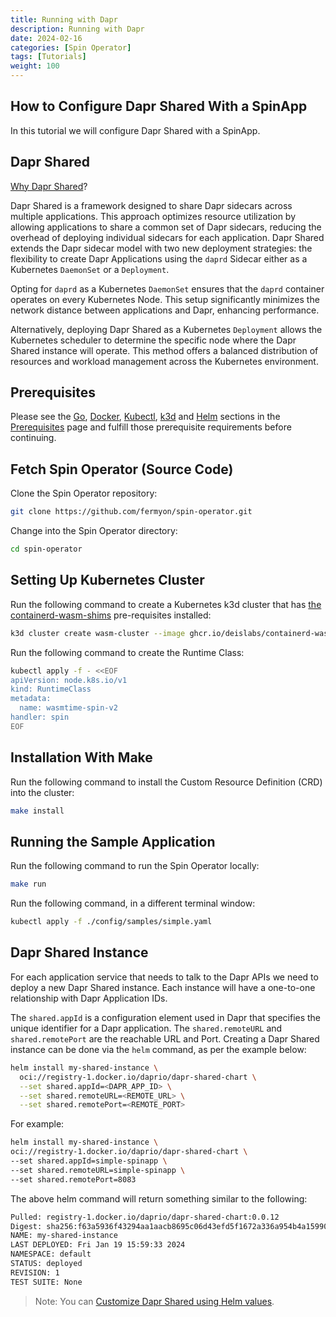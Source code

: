 ```yaml
---
title: Running with Dapr
description: Running with Dapr
date: 2024-02-16
categories: [Spin Operator]
tags: [Tutorials]
weight: 100
---
```


## How to Configure Dapr Shared With a SpinApp

In this tutorial we will configure Dapr Shared with a SpinApp.

## Dapr Shared

[Why Dapr Shared](https://github.com/dapr-sandbox/dapr-shared?tab=readme-ov-file#why-dapr-shared)?

Dapr Shared is a framework designed to share Dapr sidecars across multiple applications. This approach optimizes resource utilization by allowing applications to share a common set of Dapr sidecars, reducing the overhead of deploying individual sidecars for each application. Dapr Shared extends the Dapr sidecar model with two new deployment strategies: the flexibility to create Dapr Applications using the `daprd` Sidecar either as a Kubernetes `DaemonSet` or a `Deployment`.

Opting for `daprd` as a Kubernetes `DaemonSet` ensures that the `daprd` container operates on every Kubernetes Node. This setup significantly minimizes the network distance between applications and Dapr, enhancing performance. 

Alternatively, deploying Dapr Shared as a Kubernetes `Deployment` allows the Kubernetes scheduler to determine the specific node where the Dapr Shared instance will operate. This method offers a balanced distribution of resources and workload management across the Kubernetes environment.

## Prerequisites

Please see the [Go](./prerequisites.md#go), [Docker](./prerequisites.md#docker), [Kubectl](./prerequisites.md#kubectl), [k3d](./prerequisites.md#k3d) and [Helm](./prerequisites.md#helm) sections in the [Prerequisites](./prerequisites.md) page and fulfill those prerequisite requirements before continuing.

## Fetch Spin Operator (Source Code)

Clone the Spin Operator repository:

```bash
git clone https://github.com/fermyon/spin-operator.git
```

Change into the Spin Operator directory:

```bash
cd spin-operator
```

## Setting Up Kubernetes Cluster

Run the following command to create a Kubernetes k3d cluster that has [the containerd-wasm-shims](https://github.com/deislabs/containerd-wasm-shims) pre-requisites installed:

```bash
k3d cluster create wasm-cluster --image ghcr.io/deislabs/containerd-wasm-shims/examples/k3d:v0.10.0 -p "8081:80@loadbalancer" --agents 2
```

Run the following command to create the Runtime Class:

```bash
kubectl apply -f - <<EOF
apiVersion: node.k8s.io/v1
kind: RuntimeClass
metadata:
  name: wasmtime-spin-v2
handler: spin
EOF
```

## Installation With Make

Run the following command to install the Custom Resource Definition (CRD) into the cluster:

```bash
make install
```

## Running the Sample Application

Run the following command to run the Spin Operator locally:

```bash
make run
``` 

Run the following command, in a different terminal window:

```bash
kubectl apply -f ./config/samples/simple.yaml
```

## Dapr Shared Instance

For each application service that needs to talk to the Dapr APIs we need to deploy a new Dapr Shared instance. Each instance will have a one-to-one relationship with Dapr Application IDs.

The `shared.appId` is a configuration element used in Dapr that specifies the unique identifier for a Dapr application. The `shared.remoteURL` and `shared.remotePort` are the reachable URL and Port. Creating a Dapr Shared instance can be done via the `helm` command, as per the example below:

```bash
helm install my-shared-instance \
  oci://registry-1.docker.io/daprio/dapr-shared-chart \
  --set shared.appId=<DAPR_APP_ID> \
  --set shared.remoteURL=<REMOTE_URL> \
  --set shared.remotePort=<REMOTE_PORT>
```

For example:

```bash
helm install my-shared-instance \
oci://registry-1.docker.io/daprio/dapr-shared-chart \
--set shared.appId=simple-spinapp \
--set shared.remoteURL=simple-spinapp \
--set shared.remotePort=8083
```

The above helm command will return something similar to the following:

```bash
Pulled: registry-1.docker.io/daprio/dapr-shared-chart:0.0.12
Digest: sha256:f63a5936f43294aa1aacb8695c06d43efd5f1672a336a954b4a15990bcfb8112
NAME: my-shared-instance
LAST DEPLOYED: Fri Jan 19 15:59:33 2024
NAMESPACE: default
STATUS: deployed
REVISION: 1
TEST SUITE: None
```

> Note: You can [Customize Dapr Shared using Helm values](https://github.com/dapr-sandbox/dapr-shared?tab=readme-ov-file#customize-dapr-shared).
